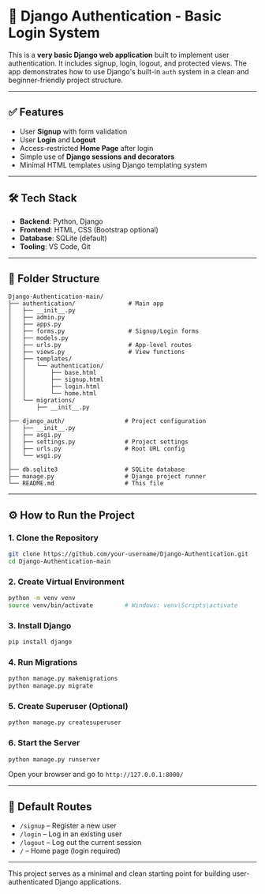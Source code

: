 # 🔐 Django Authentication - Basic Login System

This is a **very basic Django web application** built to implement user authentication. It includes signup, login, logout, and protected views. The app demonstrates how to use Django's built-in `auth` system in a clean and beginner-friendly project structure.

---

## ✅ Features

- User **Signup** with form validation  
- User **Login** and **Logout**  
- Access-restricted **Home Page** after login  
- Simple use of **Django sessions and decorators**  
- Minimal HTML templates using Django templating system  

---

## 🛠️ Tech Stack

- **Backend**: Python, Django  
- **Frontend**: HTML, CSS (Bootstrap optional)  
- **Database**: SQLite (default)  
- **Tooling**: VS Code, Git

---

## 📁 Folder Structure

```plaintext
Django-Authentication-main/
├── authentication/               # Main app
│   ├── __init__.py
│   ├── admin.py
│   ├── apps.py
│   ├── forms.py                  # Signup/Login forms
│   ├── models.py
│   ├── urls.py                   # App-level routes
│   ├── views.py                  # View functions
│   ├── templates/
│   │   └── authentication/
│   │       ├── base.html
│   │       ├── signup.html
│   │       ├── login.html
│   │       └── home.html
│   └── migrations/
│       ├── __init__.py
│
├── django_auth/                 # Project configuration
│   ├── __init__.py
│   ├── asgi.py
│   ├── settings.py              # Project settings
│   ├── urls.py                  # Root URL config
│   └── wsgi.py
│
├── db.sqlite3                   # SQLite database
├── manage.py                    # Django project runner
└── README.md                    # This file
```

---

## ⚙️ How to Run the Project

### 1. Clone the Repository
```bash
git clone https://github.com/your-username/Django-Authentication.git
cd Django-Authentication-main
```

### 2. Create Virtual Environment
```bash
python -m venv venv
source venv/bin/activate         # Windows: venv\Scripts\activate
```

### 3. Install Django
```bash
pip install django
```

### 4. Run Migrations
```bash
python manage.py makemigrations
python manage.py migrate
```

### 5. Create Superuser (Optional)
```bash
python manage.py createsuperuser
```

### 6. Start the Server
```bash
python manage.py runserver
```

Open your browser and go to `http://127.0.0.1:8000/`

---

## 📌 Default Routes

- `/signup` – Register a new user  
- `/login` – Log in an existing user  
- `/logout` – Log out the current session  
- `/` – Home page (login required)

---

This project serves as a minimal and clean starting point for building user-authenticated Django applications.
